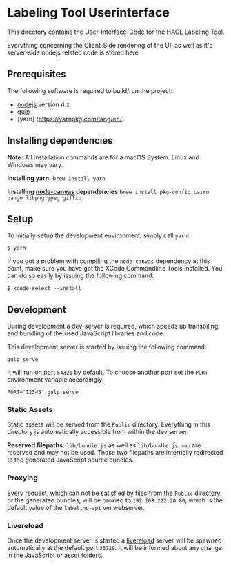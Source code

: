 # Labeling Tool Userinterface

This directory contains the User-Interface-Code for the HAGL Labeling Tool.

Everything concerning the Client-Side rendering of the UI, as well as it's server-side nodejs related code is stored here

## Prerequisites

The following software is required to build/run the project:

- [nodejs](https://nodejs.org) version 4.x
- [gulp](http://gulpjs.com/)
- [yarn] (https://yarnpkg.com/lang/en/)

## Installing dependencies

**Note:** All installation commands are for a macOS System. Linux and Windows may vary.

**Installing yarn:**
`brew install yarn`

**Installing [node-canvas](https://github.com/Automattic/node-canvas) dependencies**
`brew install pkg-config cairo pango libpng jpeg giflib`

## Setup

To initially setup the development environment, simply call `yarn`:

```shell
$ yarn
```

If you got a problem with compiling the `node-canvas` dependency at this point, make sure you
have got the XCode Commandline Tools installed. You can do so easily by issuing the following
command:

```
$ xcode-select --install
```


## Development

During development a dev-server is required, which speeds up transpiling and bundling of the used JavaScript libraries and code.

This development server is started by issuing the following command:

```shell
gulp serve
```

It will run on port `54321` by default. To choose another port set the `PORT` environment variable accordingly:

```shell
PORT="12345" gulp serve
```

### Static Assets

Static assets will be served from the `Public` directory. Everything in this directory is automatically accessible from within the dev server.

**Reserved filepaths:** `lib/bundle.js` as well as `lib/bundle.js.map` are reserved and may not be used. Those two filepaths are internally redirected to the generated JavaScript source bundles.

### Proxying

Every request, which can not be satisfied by files from the `Public` directory, or the generated bundles, will be proxied to `192.168.222.20:80`, which is the default value of the `labeling-api` vm webserver.

### Livereload

Once the development server is started a [livereload](http://livereload.com/) server will be spawned automatically at the default port `35729`. It will be informed about any change in the JavaScript or asset folders.
